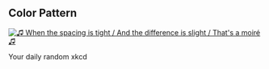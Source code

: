 ## Color Pattern
[![♫ When the spacing is tight / And the difference is slight / That's a moiré ♫](https://imgs.xkcd.com/comics/color_pattern.png)](https://xkcd.com/1814/ "♫ When the spacing is tight / And the difference is slight / That's a moiré ♫")

Your daily random xkcd
